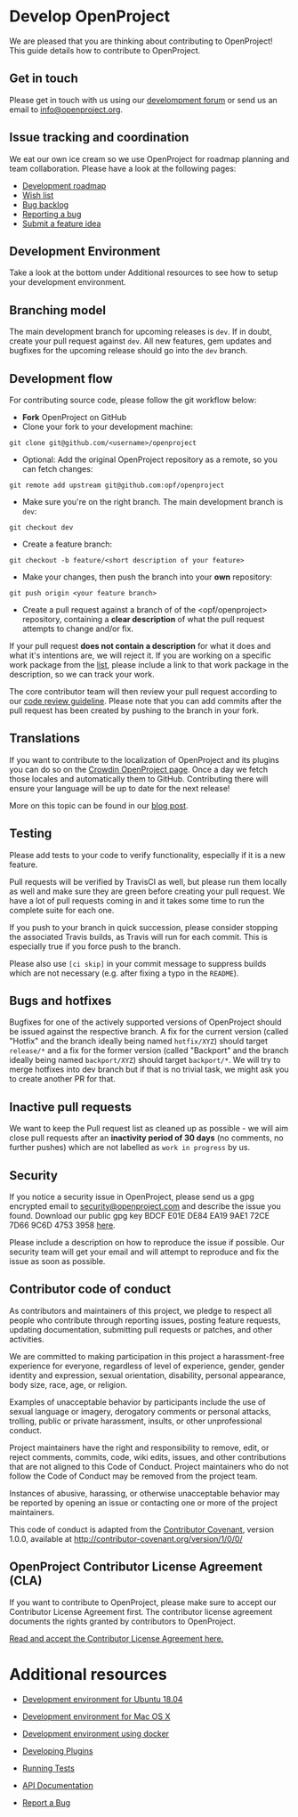 # Develop OpenProject

We are pleased that you are thinking about contributing to OpenProject! This guide details how to contribute to OpenProject.

## Get in touch

Please get in touch with us using our [develompment forum](https://community.openproject.com/projects/openproject/forums/7) or send us an email to info@openproject.org.

## Issue tracking and coordination

We eat our own ice cream so we use OpenProject for roadmap planning and team collaboration. Please have a look at the following pages:

- [Development roadmap](https://community.openproject.com/projects/openproject/work_packages?query_id=1993)
- [Wish list](https://community.openproject.com/versions/26)
- [Bug backlog](https://community.openproject.com/versions/136)
- [Reporting a bug](https://www.openproject.org/development/report-a-bug/)
- [Submit a feature idea](https://www.openproject.org/development/submit-feature-idea/)

## Development Environment

Take a look at the bottom under Additional resources to see how to setup your development environment.

## Branching model

The main development branch for upcoming releases is `dev`. If in doubt, create your pull request against `dev`. All new features, gem updates and bugfixes for the upcoming release should go into the `dev` branch.

## Development flow

For contributing source code, please follow the git workflow below:

- **Fork** OpenProject on GitHub
- Clone your fork to your development machine:

```
git clone git@github.com/<username>/openproject
```

- Optional: Add the original OpenProject repository as a remote, so you can fetch changes:

```
git remote add upstream git@github.com:opf/openproject
```

- Make sure you're on the right branch. The main development branch is `dev`:

```
git checkout dev
```

- Create a feature branch:

```
git checkout -b feature/<short description of your feature>
```

- Make your changes, then push the branch into your **own** repository:

```
git push origin <your feature branch>
```

- Create a pull request against a branch of of the <opf/openproject> repository, containing a **clear description** of what the pull request attempts to change and/or fix.

If your pull request **does not contain a description** for what it does and what it's intentions are, we will reject it. If you are working on a specific work package from the [list](https://community.openproject.com/projects/openproject/work_packages), please include a link to that work package in the description, so we can track your work.

The core contributor team will then review your pull request according to our [code review guideline](https://www.openproject.org/open-source/development-free-project-management-software/code-review-guideliness/). Please note that you can add commits after the pull request has been created by pushing to the branch in your fork.

## Translations

If you want to contribute to the localization of OpenProject and its plugins you can do so on the [Crowdin OpenProject page](https://crowdin.com/project/openproject). Once a day we fetch those locales and automatically them to GitHub. Contributing there will ensure your language will be up to date for the next release!

More on this topic can be found in our [blog post](https://www.openproject.org/help-translate-openproject-into-your-language/).

## Testing

Please add tests to your code to verify functionality, especially if it is a new feature.

Pull requests will be verified by TravisCI as well, but please run them locally as well and make sure they are green before creating your pull request. We have a lot of pull requests coming in and it takes some time to run the complete suite for each one.

If you push to your branch in quick succession, please consider stopping the associated Travis builds, as Travis will run for each commit. This is especially true if you force push to the branch.

Please also use `[ci skip]` in your commit message to suppress builds which are not necessary (e.g. after fixing a typo in the `README`).

## Bugs and hotfixes

Bugfixes for one of the actively supported versions of OpenProject should be issued against the respective branch. A fix for the current version (called "Hotfix" and the branch ideally being named `hotfix/XYZ`) should target `release/*` and a fix for the former version (called "Backport" and the branch ideally being named `backport/XYZ`) should target `backport/*`. We will try to merge hotfixes into dev branch but if that is no trivial task, we might ask you to create another PR for that.

## Inactive pull requests

We want to keep the Pull request list as cleaned up as possible - we will aim close pull requests after an **inactivity period of 30 days** (no comments, no further pushes) which are not labelled as `work in progress` by us.

## Security

If you notice a security issue in OpenProject, please send us a gpg encrypted email to security@openproject.com and describe the issue you found. Download our public gpg key BDCF E01E DE84 EA19 9AE1 72CE 7D66 9C6D 4753 3958 [here](https://keys.openpgp.org/vks/v1/by-fingerprint/BDCFE01EDE84EA199AE172CE7D669C6D47533958).

Please include a description on how to reproduce the issue if possible. Our security team will get your email and will attempt to reproduce and fix the issue as soon as possible.

## Contributor code of conduct

As contributors and maintainers of this project, we pledge to respect all people who contribute through reporting issues, posting feature requests, updating documentation, submitting pull requests or patches, and other activities.

We are committed to making participation in this project a harassment-free experience for everyone, regardless of level of experience, gender, gender identity and expression, sexual orientation, disability, personal appearance, body size, race, age, or religion.

Examples of unacceptable behavior by participants include the use of sexual language or imagery, derogatory comments or personal attacks, trolling, public or private harassment, insults, or other unprofessional conduct.

Project maintainers have the right and responsibility to remove, edit, or reject comments, commits, code, wiki edits, issues, and other contributions that are not aligned to this Code of Conduct. Project maintainers who do not follow the Code of Conduct may be removed from the project team.

Instances of abusive, harassing, or otherwise unacceptable behavior may be reported by opening an issue or contacting one or more of the project maintainers.

This code of conduct is adapted from the [Contributor Covenant](http://contributor-covenant.org/), version 1.0.0, available at http://contributor-covenant.org/version/1/0/0/



## OpenProject Contributor License Agreement (CLA)

If you want to contribute to OpenProject, please make sure to accept our Contributor License Agreement first. The contributor license agreement documents the rights granted by contributors to OpenProject.

[Read and accept the Contributor License Agreement here.](http://openproject.org/contributor-license-agreement/)

# Additional resources


* [Development environment for Ubuntu 18.04](development-environment-ubuntu)
* [Development environment for Mac OS X](development-environment-osx)
* [Development environment using docker](development-environment-docker)

* [Developing Plugins](create-openproject-plugin)
* [Running Tests](running-tests)
* [API Documentation](/api/)
* [Report a Bug](report-a-bug)
